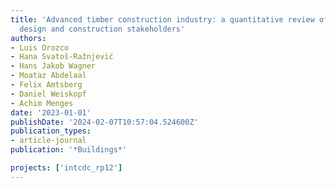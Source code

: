 ```yaml
---
title: 'Advanced timber construction industry: a quantitative review of 646 global
  design and construction stakeholders'
authors:
- Luis Orozco
- Hana Svatoš-Ražnjević
- Hans Jakob Wagner
- Moataz Abdelaal
- Felix Amtsberg
- Daniel Weiskopf
- Achim Menges
date: '2023-01-01'
publishDate: '2024-02-07T10:57:04.524600Z'
publication_types:
- article-journal
publication: '*Buildings*'

projects: ['intcdc_rp12']
---
```

